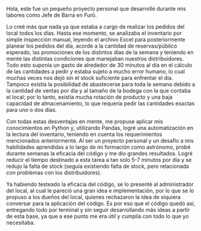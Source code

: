Hola, este fue un pequeño proyecto personal que desarrollé durante mis labores como Jefe de Barra en Furō.

Lo creé más que nada ya que estaba a cargo de realizar los pedidos del local todos los días. Hasta ese momento, se analizaba el inventario por simple inspección manual, leyendo el archivo Excel para posteriormente planear los pedidos del día, 
acorde a la cantidad de reservas/público esperado, las promociones de los distintos días de la semana y teniendo en mente las distintas condiciones que manejaban nuestros distribuidores. Todo esto suponía un gasto de alrededor de 30 minutos al día 
en el cálculo de las cantidades a pedir y estaba sujeto a mucho error humano, lo cual muchas veces nos dejó sin el stock suficiente para enfrentar el día. Tampoco existía la posibilidad de abastecerse para toda la semana debido a la cantidad de ventas por día y 
al tamaño de la bodega con la que contaba el local; por lo tanto, existía mucha rotación de producto y una baja capacidad de almacenamiento, lo que requería pedir las cantidades exactas para uno o dos días.

Con todas estas desventajas en mente, me propuse aplicar mis conocimientos en Python y, utilizando Pandas, logré una automatización en la lectura del inventario, teniendo en cuenta los requerimientos mencionados anteriormente. 
Al ser un proyecto personal y un desafío a mis habilidades aprendidas a lo largo de mi formación como astrónomo, probé durante semanas la eficacia del código y me dio grandes resultados. Logré reducir el tiempo destinado a esta tarea a tan solo 5-7 minutos por día y
se redujo la falta de stock (seguía existiendo falta de stock, pero relacionada con problemas con los distribuidores).

Ya habiendo testeado la eficacia del código, se lo presenté al administrador del local, al cual le pareció una gran idea e implementación, por lo que se lo propuso a los dueños del local, quienes rechazaron la idea de siquiera conversar para la aplicación del 
código. Es por eso que el código quedó así, entregando todo por terminal y sin seguir desarrollando más ideas a partir de esta base, ya que a ese punto me era útil y cumplía con todo lo que yo necesitaba.
